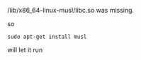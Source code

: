 /lib/x86_64-linux-musl/libc.so was missing.

so 

```
sudo apt-get install musl
```

will let it run
